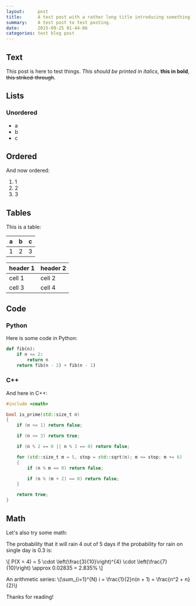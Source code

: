 ```yaml
---
layout:		post
title:		A test post with a rather long title introducing something.
summary:	A test post to test posting.
date:		2015-09-25 01-44-06
categories:	test blog post
---
```


## Text

This post is here to test things. *This should be printed in italics*, __this in bold__, ~~this striked-through~~.

## Lists

### Unordered

* a
* b
* c

## Ordered

And now ordered:

1. 1
2. 2
3. 3

## Tables

This is a table:

| a | b | c |
|---|---|---|
| 1 | 2 | 3 |

| header 1 | header 2 |
| -------- | -------- |
| cell 1   | cell 2   |
| cell 3   | cell 4   |

## Code

### Python

Here is some code in Python:

```Python
def fib(n):
	if n <= 2:
		return n
	return fib(n - 2) + fib(n - 1)
```

### C++

And here in C++:

```C++
#include <cmath>

bool is_prime(std::size_t n)
{
	if (n <= 1) return false;

	if (n <= 3) return true;

	if (n % 2 == 0 || n % 3 == 0) return false;

	for (std::size_t m = 5, stop = std::sqrt(n); m <= stop; m += 6)
	{
		if (n % m == 0) return false;

		if (n % (m + 2) == 0) return false;
	}

	return true;
}
```

## Math

Let's also try some math:

The probability that it will rain 4 out of 5 days if the probability for rain on single day is 0.3 is:

\\[
P(X = 4) = 5 \cdot \left(\frac{3}{10}\right)^{4} \cdot \left(\frac{7}{10}\right) \approx 0.02835 = 2.835\%
\\]

An arithmetic series: \\(\sum_{i=1}^{N} i = \frac{1}{2}n(n + 1) = \frac{n^2 + n}{2}\\)

Thanks for reading!
